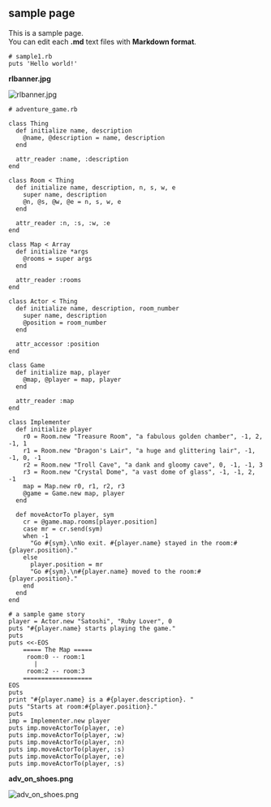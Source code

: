 sample page
-----------

This is a sample page. <br>
You can edit each **.md** text files with **Markdown format**.<br>

	# sample1.rb
	puts 'Hello world!'

**rlbanner.jpg**

![rlbanner.jpg](http://github.com/ashbb/shoes_tutorial_html/tree/master%2Fimg%2Frlbanner.jpg?raw=true)

	# adventure_game.rb
	
	class Thing
	  def initialize name, description
	    @name, @description = name, description
	  end
	  
	  attr_reader :name, :description
	end
	
	class Room < Thing
	  def initialize name, description, n, s, w, e
	    super name, description
	    @n, @s, @w, @e = n, s, w, e
	  end
	  
	  attr_reader :n, :s, :w, :e
	end
	
	class Map < Array
	  def initialize *args
	    @rooms = super args
	  end
	  
	  attr_reader :rooms
	end
	
	class Actor < Thing
	  def initialize name, description, room_number
	    super name, description
	    @position = room_number
	  end
	  
	  attr_accessor :position
	end
	
	class Game
	  def initialize map, player
	    @map, @player = map, player
	  end
	  
	  attr_reader :map
	end
	
	class Implementer
	  def initialize player
	    r0 = Room.new "Treasure Room", "a fabulous golden chamber", -1, 2, -1, 1
	    r1 = Room.new "Dragon's Lair", "a huge and glittering lair", -1, -1, 0, -1
	    r2 = Room.new "Troll Cave", "a dank and gloomy cave", 0, -1, -1, 3
	    r3 = Room.new "Crystal Dome", "a vast dome of glass", -1, -1, 2, -1
	    map = Map.new r0, r1, r2, r3
	    @game = Game.new map, player
	  end
	  
	  def moveActorTo player, sym
	    cr = @game.map.rooms[player.position]
	    case mr = cr.send(sym)
	    when -1
	      "Go #{sym}.\nNo exit. #{player.name} stayed in the room:#{player.position}."
	    else
	      player.position = mr
	      "Go #{sym}.\n#{player.name} moved to the room:#{player.position}."
	    end
	  end    
	end
	
	# a sample game story
	player = Actor.new "Satoshi", "Ruby Lover", 0
	puts "#{player.name} starts playing the game."
	puts
	puts <<-EOS
	    ===== The Map =====
	     room:0 -- room:1
	       |
	     room:2 -- room:3
	    ===================
	EOS
	puts
	print "#{player.name} is a #{player.description}. "
	puts "Starts at room:#{player.position}."
	puts
	imp = Implementer.new player
	puts imp.moveActorTo(player, :e)
	puts imp.moveActorTo(player, :w)
	puts imp.moveActorTo(player, :n)
	puts imp.moveActorTo(player, :s)
	puts imp.moveActorTo(player, :e)
	puts imp.moveActorTo(player, :s)

**adv\_on\_shoes.png**

![adv\_on\_shoes.png](http://github.com/ashbb/shoes_tutorial_html/tree/master%2Fimg%2Fadv\_on\_shoes.png?raw=true)
